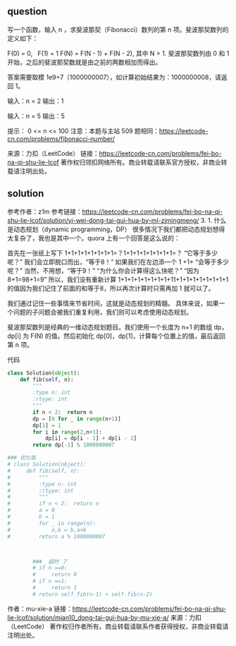 

## question
写一个函数，输入 n ，求斐波那契（Fibonacci）数列的第 n 项。斐波那契数列的定义如下：

F(0) = 0,   F(1) = 1
F(N) = F(N - 1) + F(N - 2), 其中 N > 1.
斐波那契数列由 0 和 1 开始，之后的斐波那契数就是由之前的两数相加而得出。

答案需要取模 1e9+7（1000000007），如计算初始结果为：1000000008，请返回 1。



输入：n = 2
输出：1

输入：n = 5
输出：5
 

提示：
0 <= n <= 100
注意：本题与主站 509 题相同：https://leetcode-cn.com/problems/fibonacci-number/

来源：力扣（LeetCode）
链接：https://leetcode-cn.com/problems/fei-bo-na-qi-shu-lie-lcof
著作权归领扣网络所有。商业转载请联系官方授权，非商业转载请注明出处。

## solution

参考作者：z1m
参考链接：https://leetcode-cn.com/problems/fei-bo-na-qi-shu-lie-lcof/solution/yi-wei-dong-tai-gui-hua-by-ml-zimingmeng/
3. 1. 什么是动态规划（dynamic programming，DP）
很多情况下我们都把动态规划想得太复杂了，我也是其中一个。quora 上有一个回答是这么说的：

首先在一张纸上写下 1+1+1+1+1+1+1+1=？1+1+1+1+1+1+1+1=？
“它等于多少呢？”
我们会立即脱口而出，“等于8！”
如果我们在左边添一个 1 +1+
“会等于多少呢？”
当然，不用想，“等于9！”
“为什么你会计算得这么快呢？”
“因为 8+1=98+1=9”
所以，我们没有重新计算 1+1+1+1+1+1+1+1+11+1+1+1+1+1+1+1+1 的值因为我们记住了前面的和等于8，所以再次计算时只需再加 1 就可以了。

我们通过记住一些事情来节省时间，这就是动态规划的精髓。 具体来说，如果一个问题的子问题会被我们重复利用，我们则可以考虑使用动态规划。


斐波那契数列是经典的一维动态规划题目。我们使用一个长度为 n+1 的数组 dp，dp[i] 为 F(N) 的值。然后初始化 dp[0]，dp[1]，计算每个位置上的值，最后返回第 n 项。

代码
```py
class Solution(object):
    def fib(self, n):
        """
        :type n: int
        :rtype: int
        """
        if n < 2:  return n
        dp = [0 for _ in range(n+1)]
        dp[1] = 1
        for i in range(2,n+1):
            dp[i] = dp[i - 1] + dp[i - 2]
        return dp[-1] % 1000000007

### 优化版
# class Solution(object):
#     def fib(self, n):
#         """
#         :type n: int
#         :rtype: int
#         """
#         if n < 2:  return n
#         a = 0
#         b = 1
#         for _ in range(n):
#             a,b = b,a+b
#         return a % 1000000007



        ###  超时 了
        # if n ==0:
        #     return 0
        # if n ==1:
        #     return 1
        # return self.fib(n-1) + self.fib(n-2)
```
作者：mu-xie-a
链接：https://leetcode-cn.com/problems/fei-bo-na-qi-shu-lie-lcof/solution/mian10_dong-tai-gui-hua-by-mu-xie-a/
来源：力扣（LeetCode）
著作权归作者所有。商业转载请联系作者获得授权，非商业转载请注明出处。